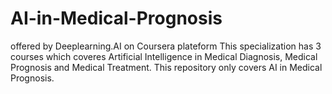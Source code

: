 # AI-in-Medical-Prognosis
offered by Deeplearning.AI on Coursera plateform This specialization has 3 courses which coveres Artificial Intelligence in Medical Diagnosis, Medical Prognosis and Medical Treatment. This repository only covers AI in Medical Prognosis. 

